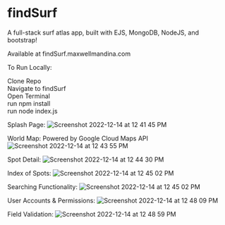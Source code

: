 # findSurf
A full-stack surf atlas app, built with EJS, MongoDB, NodeJS, and bootstrap!

Available at findSurf.maxwellmandina.com

To Run Locally:

Clone Repo<br>
Navigate to findSurf<br>
Open Terminal<br>
run npm install<br>
run node index.js<br>

Splash Page:
![Screenshot 2022-12-14 at 12 41 45 PM](https://user-images.githubusercontent.com/89036038/207668298-5cc62708-c4fa-4f40-9f37-1ed9872661d2.png)

World Map: Powered by Google Cloud Maps API
![Screenshot 2022-12-14 at 12 43 55 PM](https://user-images.githubusercontent.com/89036038/207668675-08070038-41e5-4608-b980-53b6317e5b4a.png)

Spot Detail:
![Screenshot 2022-12-14 at 12 44 30 PM](https://user-images.githubusercontent.com/89036038/207668811-d6ee3ad4-1ae3-4c37-98eb-bd2a6d43582c.png)

Index of Spots:
![Screenshot 2022-12-14 at 12 45 02 PM](https://user-images.githubusercontent.com/89036038/207668958-8fd08887-1b4d-43df-ab6b-a71972ec49e7.png)

Searching Functionality:
![Screenshot 2022-12-14 at 12 45 02 PM](https://user-images.githubusercontent.com/89036038/207669186-e707b7c5-5207-474d-b36b-493ac3a8cd03.png)

User Accounts & Permissions:
![Screenshot 2022-12-14 at 12 48 09 PM](https://user-images.githubusercontent.com/89036038/207669573-7b43cfdc-9777-45d9-ae70-b49b3b968785.png)

Field Validation:
![Screenshot 2022-12-14 at 12 48 59 PM](https://user-images.githubusercontent.com/89036038/207669686-8710294c-f688-4e18-9410-1de6d7b0b62c.png)
